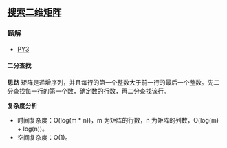 ## [搜索二维矩阵](https://leetcode-cn.com/problems/search-a-2d-matrix/)

### 题解
+ [PY3](../../py3/128/74.py)

#### 二分查找
**思路**
矩阵是递增序列，并且每行的第一个整数大于前一行的最后一个整数。先二分查找每一行的第一个数，确定数的行数，再二分查找该行。

**复杂度分析**
+ 时间复杂度：O(log(m * n))，m 为矩阵的行数，n 为矩阵的列数，O(log(m) + log(n))。
+ 空间复杂度：O(1)。